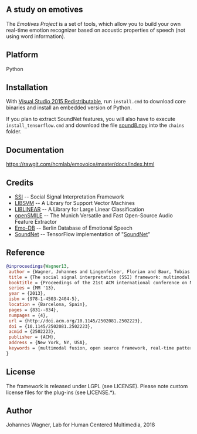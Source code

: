 ## A study on emotives

The _Emotives Project_ is a set of tools, which allow you to build your own real-time emotion recognizer based on acoustic properties of speech (not using word information).

## Platform

Python

## Installation

With [Visual Studio 2015 Redistributable](https://www.microsoft.com/en-us/download/details.aspx?id=52685), run `install.cmd` to download core binaries and install an embedded version of Python.

If you plan to extract SoundNet features, you will also have to execute `install_tensorflow.cmd` and download the file [sound8.npy](https://drive.google.com/uc?export=download&id=0B9wE6h4m--wjR015M1RLZW45OEU) into the `chains` folder.

## Documentation

https://rawgit.com/hcmlab/emovoice/master/docs/index.html

## Credits
* [SSI](http://openssi.net) -- Social Signal Interpretation Framework
* [LIBSVM](https://www.csie.ntu.edu.tw/~cjlin/libsvm/) -- A Library for Support Vector Machines
* [LIBLINEAR](https://www.csie.ntu.edu.tw/~cjlin/liblinear/) -- A Library for Large Linear Classification
* [openSMILE](http://audeering.com/technology/opensmile/) -- The Munich Versatile and Fast Open-Source Audio Feature Extractor
* [Emo-DB](http://emodb.bilderbar.info/start.html) -- Berlin Database of Emotional Speech
* [SoundNet](https://github.com/eborboihuc/SoundNet-tensorflow) -- TensorFlow implementation of "[SoundNet](http://soundnet.csail.mit.edu/)"

## Reference

``` bibtex
@inproceedings{Wagner13,
 author = {Wagner, Johannes and Lingenfelser, Florian and Baur, Tobias and Damian, Ionut and Kistler, Felix and Andr{\'e}, Elisabeth},
 title = {The social signal interpretation (SSI) framework: multimodal signal processing and recognition in real-time},
 booktitle = {Proceedings of the 21st ACM international conference on Multimedia},
 series = {MM '13},
 year = {2013},
 isbn = {978-1-4503-2404-5},
 location = {Barcelona, Spain},
 pages = {831--834},
 numpages = {4},
 url = {http://doi.acm.org/10.1145/2502081.2502223},
 doi = {10.1145/2502081.2502223},
 acmid = {2502223},
 publisher = {ACM},
 address = {New York, NY, USA},
 keywords = {multimodal fusion, open source framework, real-time pattern recognition, social signal processing},
}
```
## License

The framework is released under LGPL (see LICENSE).
Please note custom license files for the plug-ins (see LICENSE.*).

##  Author

Johannes Wagner, Lab for Human Centered Multimedia, 2018
